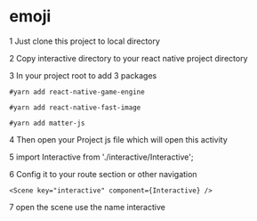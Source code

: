# emoji

1 Just clone this project to local directory

2 Copy interactive directory to your react native project directory

3 In your project root to add 3 packages 

    #yarn add react-native-game-engine

    #yarn add react-native-fast-image

    #yarn add matter-js

4 Then open your Project js  file which will open this activity 

5 import Interactive from './interactive/Interactive';

6 Config it to your route section or other navigation 

    <Scene key="interactive" component={Interactive} />

7 open the scene use the name interactive

